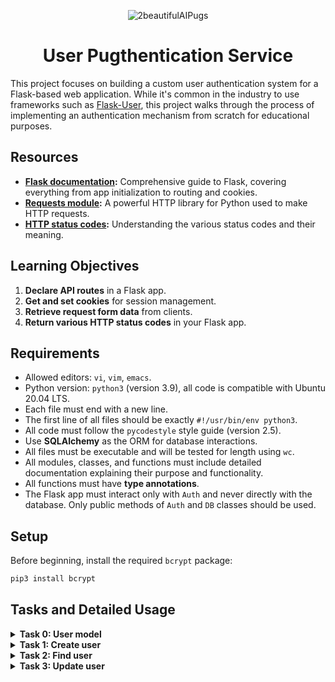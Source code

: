 
<p align="center">
  <img src="https://github.com/user-attachments/assets/a68b0eed-dd09-4bf9-b140-ca2fd0a24ec4" alt="2beautifulAIPugs" />
</p>

<h1 align="center">User Pugthentication Service</h1>


This project focuses on building a custom user authentication system for a Flask-based web application. While it's common in the industry to use frameworks such as [Flask-User](https://flask-user.readthedocs.io/en/latest/), this project walks through the process of implementing an authentication mechanism from scratch for educational purposes.

## Resources

- **[Flask documentation](https://flask.palletsprojects.com/en/1.1.x/quickstart/):** Comprehensive guide to Flask, covering everything from app initialization to routing and cookies.
- **[Requests module](https://requests.kennethreitz.org/en/latest/user/quickstart/):** A powerful HTTP library for Python used to make HTTP requests.
- **[HTTP status codes](https://www.w3.org/Protocols/rfc2616/rfc2616-sec10.html):** Understanding the various status codes and their meaning.

## Learning Objectives

1. **Declare API routes** in a Flask app.
2. **Get and set cookies** for session management.
3. **Retrieve request form data** from clients.
4. **Return various HTTP status codes** in your Flask app.

## Requirements

- Allowed editors: `vi`, `vim`, `emacs`.
- Python version: `python3` (version 3.9), all code is compatible with Ubuntu 20.04 LTS.
- Each file must end with a new line.
- The first line of all files should be exactly `#!/usr/bin/env python3`.
- All code must follow the `pycodestyle` style guide (version 2.5).
- Use **SQLAlchemy** as the ORM for database interactions.
- All files must be executable and will be tested for length using `wc`.
- All modules, classes, and functions must include detailed documentation explaining their purpose and functionality.
- All functions must have **type annotations**.
- The Flask app must interact only with `Auth` and never directly with the database. Only public methods of `Auth` and `DB` classes should be used.

## Setup

Before beginning, install the required `bcrypt` package:

```bash
pip3 install bcrypt
```

## Tasks and Detailed Usage

<details>
<summary><strong>Task 0: User model</strong></summary>

In this task, we will create a SQLAlchemy model named `User` to represent the `users` table in our database. This model will allow us to store user-related information, such as their email and password. The model includes the following attributes:

- `id`: an integer primary key for uniquely identifying each user.
- `email`: a non-nullable string that stores the user’s email address.
- `hashed_password`: a non-nullable string that stores the user’s hashed password for security purposes.
- `session_id`: a nullable string used for managing user sessions.
- `reset_token`: a nullable string used for password reset functionality.

This model will be essential for managing user authentication and security throughout the project.

<details>
<summary><strong>Instructions Provided in Curriculum</strong></summary>

In this task, you will create a SQLAlchemy model named `User` for a database table named `users` (by using the [mapping declaration](https://docs.sqlalchemy.org/en/13/orm/tutorial.html#declare-a-mapping) of SQLAlchemy).


The model will have the following attributes:

- id, the integer primary key
- email, a non-nullable string
- hashed_password, a non-nullable string
- session_id, a nullable string
- reset_token, a nullable string

```bash
bob@dylan:~$ cat main.py
#!/usr/bin/env python3
"""
Main file
"""
from user import User

print(User.__tablename__)

for column in User.__table__.columns:
    print("{}: {}".format(column, column.type))

bob@dylan:~$ python3 main.py
users
users.id: INTEGER
users.email: VARCHAR(250)
users.hashed_password: VARCHAR(250)
users.session_id: VARCHAR(250)
users.reset_token: VARCHAR(250)
bob@dylan:~$
```

</details>

### Step-by-Step Instructions

1. **Create the `User` model**:
   - Create a file named `user.py` and define a SQLAlchemy model called `User`.
   - Use SQLAlchemy’s `declarative_base()` to create a base class for models.
   - Define the following columns in the `User` model:
     - `id`: Integer, primary key.
     - `email`: String(250), non-nullable.
     - `hashed_password`: String(250), non-nullable.
     - `session_id`: String(250), nullable.
     - `reset_token`: String(250), nullable.

   Here’s the `user.py` file content:

   ```python
   #!/usr/bin/env python3
   '''
   This module contains the SQLAlchemy User model for the users table.
   '''

   from sqlalchemy import Column, Integer, String
   from sqlalchemy.ext.declarative import declarative_base

   Base = declarative_base()

   class User(Base):
       '''This class represents the User model for the users table'''
       __tablename__ = 'users'

       id = Column(Integer, primary_key=True)
       email = Column(String(250), nullable=False)
       hashed_password = Column(String(250), nullable=False)
       session_id = Column(String(250), nullable=True)
       reset_token = Column(String(250), nullable=True)
   ```

2. **Make the `main.py` script executable**:
   - In the terminal, run the following command to ensure the `main.py` script is executable:
   ```bash
   chmod +x main.py
   ```

3. **Test the model**:
   - Create a file `main.py` and add the following script to test your model and print out the table and column details:
   
   ```python
   #!/usr/bin/env python3
   '''
   This module contains a script to test the User model.
   '''

   from user import User

   print(User.__tablename__)

   for column in User.__table__.columns:
       print("{}: {}".format(column, column.type))
   ```

4. **Run the test script**:
   - Execute the `main.py` file to verify that the model is correctly created:
   ```bash
   python3 main.py
   ```

5. **Expected Output**:

   You should see the following output:

   ```bash
   users
   users.id: INTEGER
   users.email: VARCHAR(250)
   users.hashed_password: VARCHAR(250)
   users.session_id: VARCHAR(250)
   users.reset_token: VARCHAR(250)
   ```

### Explanation

- **Why this works**:
  - The `__tablename__` attribute tells SQLAlchemy that this model maps to a table named `users` in the database.
  - Each column is defined with its respective data type (e.g., `Integer`, `String`). Non-nullable columns, such as `email` and `hashed_password`, are explicitly required for storing user credentials.
  - The `session_id` and `reset_token` are nullable because they may not always be present for a user. The `session_id` is used to track user sessions, and the `reset_token` is only needed when the user requests a password reset.

- **How it works**:
  - When you run `main.py`, SQLAlchemy introspects the `User` class, and the `__table__` attribute holds the table structure.
  - The script prints out each column along with its corresponding data type, showing how SQLAlchemy maps Python code to database schema.

This task lays the foundation for managing user data securely, setting the stage for authentication mechanisms in later tasks.

</details>


<details>
<summary><strong>Task 1: Create user</strong></summary>

In this task, we will complete the `DB` class by implementing the `add_user` method. This method will allow us to create a new user in the database by taking an email and a hashed password as inputs. Once the user is added to the database, the method will return the created `User` object. At this stage, no validations are required.

The method is essential for managing user registration and securely handling user data storage.


<details>
<summary><strong>Instructions Provided in Curriculum</strong></summary>

In this task, you will complete the `DB` class provided below to implement the `add_user` method.

```python
"""DB module
"""
from sqlalchemy import create_engine
from sqlalchemy.ext.declarative import declarative_base
from sqlalchemy.orm import sessionmaker
from sqlalchemy.orm.session import Session

from user import Base

class DB:
    """DB class
    """

    def __init__(self) -> None:
        """Initialize a new DB instance
        """
        self._engine = create_engine("sqlite:///a.db", echo=True)
        Base.metadata.drop_all(self._engine)
        Base.metadata.create_all(self._engine)
        self.__session = None

    @property
    def _session(self) -> Session:
        """Memoized session object
        """
        if self.__session is None:
            DBSession = sessionmaker(bind=self._engine)
            self.__session = DBSession()
        return self.__session
```

**Note**: `DB._session` is a private property and hence should NEVER be used from outside the `DB` class.

Implement the `add_user` method, which has two required string arguments: `email` and `hashed_password`, and returns a `User` object. The method should save the user to the database. No validations are required at this stage.

```bash
bob@dylan:~$ cat main.py
#!/usr/bin/env python3
"""
Main file
"""

from db import DB
from user import User

my_db = DB()

user_1 = my_db.add_user("test@test.com", "SuperHashedPwd")
print(user_1.id)

user_2 = my_db.add_user("test1@test.com", "SuperHashedPwd1")
print(user_2.id)

bob@dylan:~$ python3 main.py
1
2
bob@dylan:~$
```

</details>

### Step-by-Step Instructions

1. **Update the `DB` class**:
   - Create a file `db.py` and complete the `DB` class to include the `add_user` method.
   - The `add_user` method should take two arguments: `email` and `hashed_password`, and return the newly created `User` object.
   - **Reduce verbosity**: Change the `echo` argument in the `create_engine` function to `False` to suppress verbose SQLAlchemy logs.

   Here’s the updated `db.py`:

   ```python
   #!/usr/bin/env python3
   '''
   This module contains the DB class for managing the database.
   '''
   from sqlalchemy import create_engine
   from sqlalchemy.ext.declarative import declarative_base
   from sqlalchemy.orm import sessionmaker
   from sqlalchemy.orm.session import Session

   from user import Base, User

   class DB:
       '''This class represents the database for user authentication'''

       def __init__(self) -> None:
           '''Initialize a new DB instance'''
           self._engine = create_engine("sqlite:///a.db", echo=False)  # Changed to False for cleaner logs
           Base.metadata.drop_all(self._engine)
           Base.metadata.create_all(self._engine)
           self.__session = None

       @property
       def _session(self) -> Session:
           '''Memoized session object'''
           if self.__session is None:
               DBSession = sessionmaker(bind=self._engine)
               self.__session = DBSession()
           return self.__session

       def add_user(self, email: str, hashed_password: str) -> User:
           '''Add a new user to the database'''
           new_user = User(email=email, hashed_password=hashed_password)
           self._session.add(new_user)
           self._session.commit()
           return new_user
   ```

2. **Rename the test script**:
   - Rename the test script for this task to `main_1.py` for clarity:
   ```bash
   mv main.py main_1.py
   ```

3. **Make the `main_1.py` script executable**:
   - Ensure the test file `main_1.py` is executable:
   ```bash
   chmod +x main_1.py
   ```

4. **Test the `add_user` method**:
   - Update `main_1.py` to test the functionality of the `add_user` method.

   Here’s the content of `main_1.py`:

   ```python
   #!/usr/bin/env python3
   '''
   This module contains a script to test the DB class and add_user method.
   '''
   from db import DB
   from user import User

   my_db = DB()

   user_1 = my_db.add_user("test@test.com", "SuperHashedPwd")
   print(user_1.id)

   user_2 = my_db.add_user("test1@test.com", "SuperHashedPwd1")
   print(user_2.id)
   ```

5. **Run the test script**:
   - Execute the `main_1.py` script to verify that the users are correctly added to the database:
   ```bash
   python3 main_1.py
   ```

6. **Expected Output**:

   The expected output should be the IDs of the newly created users:

   ```bash
   1
   2
   ```

### Explanation

- **Why we renamed the main file**:
  - By naming the main test script as `main_1.py` (and doing so for future tasks), we avoid confusion between test files for different tasks. This makes it easier to reference specific scripts as the project grows.

- **Why we changed `echo=True` to `echo=False`**:
  - `echo=True` in SQLAlchemy produces verbose logging of every SQL command, which is helpful during debugging but can clutter the terminal during normal execution. By changing it to `echo=False`, we suppress this output for a cleaner log, making it easier to focus on meaningful output like user IDs.

- **Why this works**:
  - The `add_user` method creates a new `User` object with the provided `email` and `hashed_password` and adds it to the database session.
  - The session is then committed to ensure the changes are saved to the database.
  - The method returns the `User` object, which allows us to access the `id` attribute and verify that the user has been successfully created.

- **How it works**:
  - The `DB` class is initialized with an SQLite database (`a.db`) using SQLAlchemy.
  - The `add_user` method adds the new user to the database using the memoized session.
  - The session is committed, which saves the user to the database, and the `id` of the created user is printed.
  - Running `main_1.py` shows the unique IDs generated for the two users, confirming successful creation and storage in the database.

</details>

<details>
<summary><strong>Task 2: Find user</strong></summary>

In this task, we will implement the `DB.find_user_by` method. This method will take in arbitrary keyword arguments and return the first row found in the `users` table, filtered by the provided arguments. The method will raise specific exceptions based on certain conditions:

- **NoResultFound**: Raised when no results are found in the `users` table for the given query.
- **InvalidRequestError**: Raised when invalid query arguments are provided, such as non-existent or incorrectly typed attributes.


<details>
<summary><strong>Instructions Provided in Curriculum</strong></summary>

You will implement the `DB.find_user_by` method. This method takes in arbitrary keyword arguments and returns the first row found in the `users` table as filtered by the method’s input arguments. No validation of input arguments required at this point.

Make sure that SQLAlchemy’s `NoResultFound` and `InvalidRequestError` are raised when no results are found, or when wrong query arguments are passed, respectively.

```bash
bob@dylan:~$ cat main.py
#!/usr/bin/env python3
"""
Main file
"""
from db import DB
from user import User

from sqlalchemy.exc import InvalidRequestError
from sqlalchemy.orm.exc import NoResultFound


my_db = DB()

user = my_db.add_user("test@test.com", "PwdHashed")
print(user.id)

find_user = my_db.find_user_by(email="test@test.com")
print(find_user.id)

try:
    find_user = my_db.find_user_by(email="test2@test.com")
    print(find_user.id)
except NoResultFound:
    print("Not found")

try:
    find_user = my_db.find_user_by(no_email="test@test.com")
    print(find_user.id)
except InvalidRequestError:
    print("Invalid")        

bob@dylan:~$ python3 main.py
1
1
Not found
Invalid
bob@dylan:~$
```

</details>

### Step-by-Step Instructions

1. **Update the `DB` class**:
   - In the `db.py` file, implement the `find_user_by` method.
   - This method will take arbitrary keyword arguments and use SQLAlchemy’s filtering mechanism to return the first `User` that matches the provided arguments.
   - If no matching result is found, the method should raise a `NoResultFound` exception. If invalid query arguments are provided, it should raise an `InvalidRequestError`.

   Here’s the updated `db.py`:

   ```python
   #!/usr/bin/env python3
   '''
   This module contains the DB class for managing the database.
   '''
   from sqlalchemy import create_engine
   from sqlalchemy.ext.declarative import declarative_base
   from sqlalchemy.orm import sessionmaker
   from sqlalchemy.orm.session import Session
   from sqlalchemy.exc import InvalidRequestError
   from sqlalchemy.orm.exc import NoResultFound
   from user import Base, User

   class DB:
       '''This class represents the database for user authentication'''

       def __init__(self) -> None:
           '''Initialize a new DB instance'''
           self._engine = create_engine("sqlite:///a.db", echo=False)
           Base.metadata.drop_all(self._engine)
           Base.metadata.create_all(self._engine)
           self.__session = None

       @property
       def _session(self) -> Session:
           '''Memoized session object'''
           if self.__session is None:
               DBSession = sessionmaker(bind=self._engine)
               self.__session = DBSession()
           return self.__session

       def add_user(self, email: str, hashed_password: str) -> User:
           '''Add a new user to the database'''
           new_user = User(email=email, hashed_password=hashed_password)
           self._session.add(new_user)
           self._session.commit()
           return new_user

       def find_user_by(self, **kwargs) -> User:
           '''Find a user by arbitrary keyword arguments'''
           try:
               user = self._session.query(User).filter_by(**kwargs).first()
               if user is None:
                   raise NoResultFound
               return user
           except TypeError:
               raise InvalidRequestError(f"Invalid query arguments: {kwargs}")
   ```

2. **Rename the test script**:
   - Rename the test script for this task to `main_2.py` for clarity:
   ```bash
   mv main.py main_2.py
   ```

3. **Make the `main_2.py` script executable**:
   - Ensure the test file `main_2.py` is executable:
   ```bash
   chmod +x main_2.py
   ```

4. **Test the `find_user_by` method**:
   - Update `main_2.py` to test the functionality of the `find_user_by` method.

   Here’s the content of `main_2.py`:

   ```python
   #!/usr/bin/env python3
   '''
   This module contains a script to test the DB class and find_user_by method.
   '''
   from db import DB
   from user import User

   from sqlalchemy.exc import InvalidRequestError
   from sqlalchemy.orm.exc import NoResultFound

   my_db = DB()

   user = my_db.add_user("test@test.com", "PwdHashed")
   print(user.id)

   # Find user by valid email
   find_user = my_db.find_user_by(email="test@test.com")
   print(find_user.id)

   # Try to find a user with a non-existing email
   try:
       find_user = my_db.find_user_by(email="test2@test.com")
       print(find_user.id)
   except NoResultFound:
       print("Not found")

   # Try to find a user with an invalid query argument
   try:
       find_user = my_db.find_user_by(no_email="test@test.com")
       print(find_user.id)
   except InvalidRequestError:
       print("Invalid")
   ```

5. **Run the test script**:
   - Execute the `main_2.py` script to verify that users can be found, and exceptions are raised as expected:
   ```bash
   python3 main_2.py
   ```

6. **Expected Output**:

   The expected output should show the user ID for the first user, followed by the exceptions being raised for the invalid cases:

   ```bash
   1
   1
   Not found
   Invalid
   ```

### Explanation

- **The Issue We Encountered**:
  - Initially, we had a problem where `NoResultFound` was being caught and re-raised as `InvalidRequestError`. This was due to incorrectly handling the exceptions thrown by SQLAlchemy when an invalid query argument was passed.

- **How We Fixed It**:
  - We added an explicit check for `TypeError` within the `find_user_by` method. This allows us to raise `InvalidRequestError` for invalid keyword arguments and handle `NoResultFound` separately, ensuring proper exception handling for different scenarios.

- **Why this works**:
  - The `find_user_by` method leverages SQLAlchemy’s query-building capabilities to filter users from the database.
  - Proper exception handling ensures that edge cases (like no results or invalid queries) are handled gracefully, allowing the rest of the program to continue executing without unexpected crashes.

- **How it works**:
  - The method first tries to query the `users` table using the `filter_by` method and the keyword arguments passed into it.
  - If the query returns `None`, it raises a `NoResultFound` exception.
  - If the query arguments are invalid (e.g., a non-existent field is passed), a `TypeError` is caught and raised as an `InvalidRequestError`.
  - Running `main_2.py` demonstrates this behavior by successfully finding the user with the correct email, raising `NoResultFound` when no user is found, and raising `InvalidRequestError` when an invalid query is made.

</details>

<details>
<summary><strong>Task 3: Update user</strong></summary>

In this task, we will implement the `DB.update_user` method. This method takes two arguments:
1. **user_id** (integer): The ID of the user you want to update.
2. **Arbitrary keyword arguments**: The attributes you want to update on the user, such as `hashed_password`, `email`, etc.

The method will first use `find_user_by` to locate the user based on the provided `user_id`. Once the user is found, it will update the user’s attributes based on the provided keyword arguments. The changes are then committed to the database. If any invalid arguments (attributes that do not exist on the `User` model) are passed, the method will raise a `ValueError`.

### Error Handling
- **NoResultFound**: Raised if the user is not found based on `user_id`.
- **ValueError**: Raised if an invalid attribute is passed in the keyword arguments.

<details>
<summary><strong>Instructions Provided in Curriculum</strong></summary>

You will implement the `DB.update_user` method that takes as argument a required `user_id` integer and arbitrary keyword arguments, and returns `None`.

The method will use `find_user_by` to locate the user to update, then will update the user’s attributes as passed in the method’s arguments and commit changes to the database.

If an argument that does not correspond to a user attribute is passed, raise a `ValueError`.

```bash
bob@dylan:~$ cat main.py
#!/usr/bin/env python3
"""
Main file
"""
from db import DB
from user import User

from sqlalchemy.exc import InvalidRequestError
from sqlalchemy.orm.exc import NoResultFound


my_db = DB()

email = 'test@test.com'
hashed_password = "hashedPwd"

user = my_db.add_user(email, hashed_password)
print(user.id)

try:
    my_db.update_user(user.id, hashed_password='NewPwd')
    print("Password updated")
except ValueError:
    print("Error")

bob@dylan:~$ python3 main.py
1
Password updated
bob@dylan:~$
```

</details>

### Step-by-Step Instructions

1. **Update the `DB` class**:
   - In the `db.py` file, implement the `update_user` method.
   - This method will first locate the user using `find_user_by`. Once the user is found, it will loop through the provided keyword arguments and update the user's attributes. Finally, the changes are committed to the database.
   - If an invalid attribute is passed in the keyword arguments, raise a `ValueError`.

   Here’s the updated `db.py`:

   ```python
   #!/usr/bin/env python3
   '''
   This module contains the DB class for managing the database.
   '''
   from sqlalchemy import create_engine
   from sqlalchemy.ext.declarative import declarative_base
   from sqlalchemy.orm import sessionmaker
   from sqlalchemy.orm.session import Session
   from sqlalchemy.exc import InvalidRequestError
   from sqlalchemy.orm.exc import NoResultFound
   from user import Base, User

   class DB:
       '''This class represents the database for user authentication'''

       def __init__(self) -> None:
           '''Initialize a new DB instance'''
           self._engine = create_engine("sqlite:///a.db", echo=False)
           Base.metadata.drop_all(self._engine)
           Base.metadata.create_all(self._engine)
           self.__session = None

       @property
       def _session(self) -> Session:
           '''Memoized session object'''
           if self.__session is None:
               DBSession = sessionmaker(bind=self._engine)
               self.__session = DBSession()
           return self.__session

       def add_user(self, email: str, hashed_password: str) -> User:
           '''Add a new user to the database'''
           new_user = User(email=email, hashed_password=hashed_password)
           self._session.add(new_user)
           self._session.commit()
           return new_user

       def find_user_by(self, **kwargs) -> User:
           '''Find a user by arbitrary keyword arguments'''
           try:
               user = self._session.query(User).filter_by(**kwargs).first()
               if user is None:
                   raise NoResultFound
               return user
           except TypeError:
               raise InvalidRequestError(f"Invalid query arguments: {kwargs}")

       def update_user(self, user_id: int, **kwargs) -> None:
           '''Update user attributes and commit changes to the database'''
           user = self.find_user_by(id=user_id)
           for key, value in kwargs.items():
               if not hasattr(user, key):
                   raise ValueError(f"Invalid attribute: {key}")
               setattr(user, key, value)
           self._session.commit()
   ```

2. **Rename the test script**:
   - Rename the test script for this task to `main_3.py` for clarity:
   ```bash
   mv main.py main_3.py
   ```

3. **Make the `main_3.py` script executable**:
   - Ensure the test file `main_3.py` is executable:
   ```bash
   chmod +x main_3.py
   ```

4. **Test the `update_user` method**:
   - Update `main_3.py` to test the functionality of the `update_user` method.

   Here’s the content of `main_3.py`:

   ```python
   #!/usr/bin/env python3
   '''
   This module contains a script to test the DB class and update_user method.
   '''
   from db import DB
   from user import User

   from sqlalchemy.exc import InvalidRequestError
   from sqlalchemy.orm.exc import NoResultFound

   my_db = DB()

   email = 'test@test.com'
   hashed_password = "hashedPwd"

   user = my_db.add_user(email, hashed_password)
   print(user.id)

   # Try to update the user's password
   try:
       my_db.update_user(user.id, hashed_password='NewPwd')
       print("Password updated")
   except ValueError:
       print("Error")
   ```

5. **Run the test script**:
   - Execute the `main_3.py` script to verify that users can be updated, and exceptions are raised for invalid cases:
   ```bash
   python3 main_3.py
   ```

6. **Expected Output**:

   The expected output should show the user ID for the created user and confirm that the password has been updated:

   ```bash
   1
   Password updated
   ```

### Explanation

- **Why `ValueError` is raised**:
  - The `update_user` method raises a `ValueError` if any invalid attributes are passed in the keyword arguments. This prevents accidental updates to non-existent fields, ensuring that only valid user attributes are updated.

- **Why this works**:
  - The `update_user` method first locates the user in the database using the `find_user_by` method.
  - It then updates the user’s attributes based on the provided keyword arguments and commits the changes.
  - If invalid attributes are passed, a `ValueError` is raised.

- **How it works**:
  - The method first uses `find_user_by` to locate the user by `user_id`.
  - It loops through each provided keyword argument and uses Python’s `setattr` function to dynamically update the user’s attributes.
  - The session is committed to save the changes in the database.
  - Running `main_3.py` demonstrates this behavior by successfully updating the password and raising exceptions for invalid attributes.

</details>
